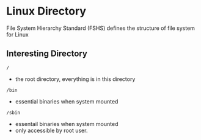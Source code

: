 # Linux Directory
File System Hierarchy Standard (FSHS) defines the structure of file system for Linux
## Interesting Directory

```=
/
```
* the root directory, everything is in this directory

```=
/bin
```
* essential binaries when system mounted

```=
/sbin
```
* essentail binaries when system mounted
* only accessible by root user.



